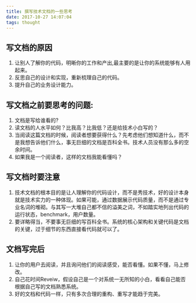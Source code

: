 ```yaml
---
title: 撰写技术文档的一些思考
date: 2017-10-27 14:07:04
tags: thought
---
```

## 写文档的原因
1. 让别人了解你的代码，明晰你的工作和产出,最主要的是让你的系统能够有人用起来。
2. 反思自己的设计和实现，重新梳理自己的代码。
3. 提升自己的业务设计能力。

## 写文档之前要思考的问题:
1. 文档是写给谁看的?
2. 读文档的人水平如何？比我高？比我低？还是给技术小白写的？
3. 当阅读这篇文档的时候，阅读者想要获得什么？先考虑他们想知道什么，而不是我想告诉他们什么，事无巨细的文档是百科全书。技术人员没有那么多的空余时间。
4. 如果我是一个阅读者，这样的文档我能看懂吗？


## 写文档时要注意

1. 技术文档的根本目的是让人理解你的代码设计，而不是秀技术，好的设计本身就是技术实力的一种体现。如果可能，通过数据展示代码质量，而不是通过专业名词的堆砌。与其写一大堆自己都不信的溢美之词，不如踏实地列出代码的运行状态，benchmark，用户数量。
2. 要详略得当，不要事无巨细的写百科全书。系统的核心架构和关键代码是文档的关键，过于细节的东西直接看代码就可以了。

## 文档写完后
1. 让你的用户去阅读，并且询问他们的阅读感受，能否看懂。如果不懂，马上修改。
2. 自己花时间Reveiw，假设自己是一个对系统一无所知的小白，看看自己能否根据自己写的文档熟悉系统。
3. 好的文档和代码一样，只有多次合理的重构、重写才能趋于完美。
